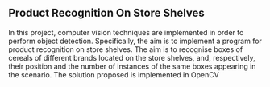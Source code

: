 ## Product Recognition On Store Shelves


In this project, computer vision techniques are implemented in order to perform object detection.
Specifically, the aim is to implement a program for product recognition on store shelves. The aim is to
recognise boxes of cereals of different brands located on the store shelves, and, respectively, their position
and the number of instances of the same boxes appearing in the scenario. The solution proposed is implemented in OpenCV
